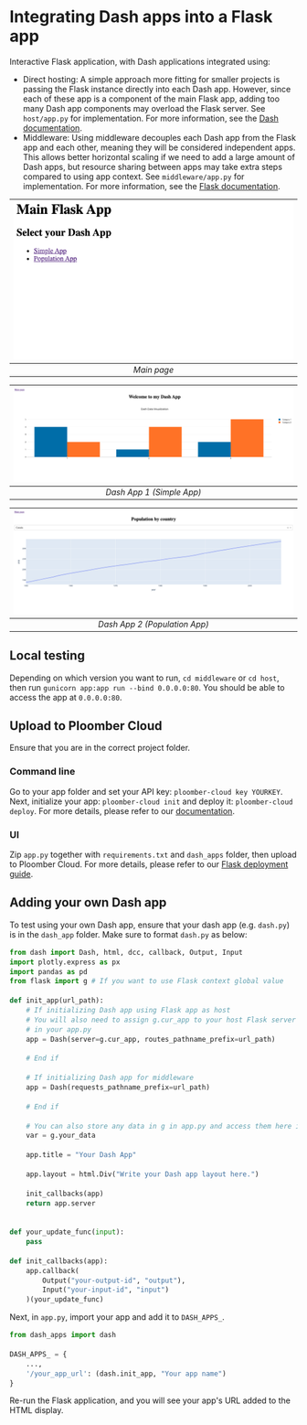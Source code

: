 # Integrating Dash apps into a Flask app

Interactive Flask application, with Dash applications integrated using:
- Direct hosting: A simple approach more fitting for smaller projects is passing the Flask instance directly into each Dash app. However, since each of these app is a component of the main Flask app, adding too many Dash app components may overload the Flask server. See `host/app.py` for implementation. For more information, see the [Dash documentation](https://dash.plotly.com/reference#dash.dash).
- Middleware: Using middleware decouples each Dash app from the Flask app and each other, meaning they will be considered independent apps. This allows better horizontal scaling if we need to add a large amount of Dash apps, but resource sharing between apps may take extra steps compared to using app context. See `middleware/app.py` for implementation. For more information, see the [Flask documentation](https://flask.palletsprojects.com/en/2.3.x/patterns/appdispatch/).


|![Main page](static/app.png)|
|:--:| 
| *Main page* |

|![](static/app_dash1.png)|
|:--:| 
| *Dash App 1 (Simple App)* |

|![](static/app_dash2.png)|
|:--:| 
|*Dash App 2 (Population App)*|

## Local testing

Depending on which version you want to run, `cd middleware` or `cd host`, then run `gunicorn app:app run --bind 0.0.0.0:80`. You should be able to access the app at `0.0.0.0:80`.

## Upload to Ploomber Cloud

Ensure that you are in the correct project folder.

### Command line

Go to your app folder and set your API key: `ploomber-cloud key YOURKEY`. Next, initialize your app: `ploomber-cloud init` and deploy it: `ploomber-cloud deploy`. For more details, please refer to our [documentation](https://docs.cloud.ploomber.io/en/latest/user-guide/cli.html).

### UI

Zip `app.py` together with `requirements.txt` and `dash_apps` folder, then upload to Ploomber Cloud. For more details, please refer to our [Flask deployment guide](https://docs.cloud.ploomber.io/en/latest/apps/flask.html).

## Adding your own Dash app

To test using your own Dash app, ensure that your dash app (e.g. `dash.py`) is in the `dash_app` folder. Make sure to format `dash.py` as below:
```python
from dash import Dash, html, dcc, callback, Output, Input
import plotly.express as px
import pandas as pd
from flask import g # If you want to use Flask context global value

def init_app(url_path):
    # If initializing Dash app using Flask app as host
    # You will also need to assign g.cur_app to your host Flask server 
    # in your app.py
    app = Dash(server=g.cur_app, routes_pathname_prefix=url_path)
    
    # End if

    # If initializing Dash app for middleware
    app = Dash(requests_pathname_prefix=url_path)

    # End if

    # You can also store any data in g in app.py and access them here if using app_context
    var = g.your_data

    app.title = "Your Dash App"

    app.layout = html.Div("Write your Dash app layout here.")

    init_callbacks(app)
    return app.server


def your_update_func(input):
    pass

def init_callbacks(app):
    app.callback(
        Output("your-output-id", "output"), 
        Input("your-input-id", "input")
    )(your_update_func)
```

Next, in `app.py`, import your app and add it to `DASH_APPS_`. 
```python
from dash_apps import dash

DASH_APPS_ = {
    ...,
    '/your_app_url': (dash.init_app, "Your app name")
}
```

Re-run the Flask application, and you will see your app's URL added to the HTML display.
